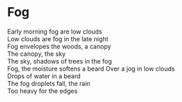 # Fog

Early morning fog are low clouds  
Low clouds are fog in the late night  
Fog envelopes the woods, a canopy   
The canopy, the sky  
The sky, shadows of trees in the fog  
Fog, the moisture softens a beard 
Over a jog in low clouds  
Drops of water in a beard  
The fog droplets fall, the rain  
Too heavy for the edges